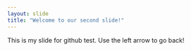 ```yaml
---
layout: slide
title: "Welcome to our second slide!"
---
```

This is my slide for github test.
Use the left arrow to go back!